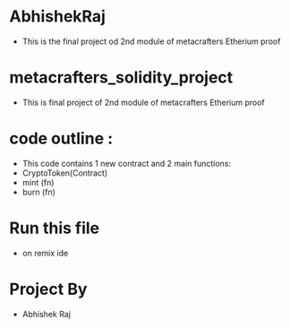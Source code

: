 # AbhishekRaj
- This is the final project od 2nd module of metacrafters Etherium proof

# metacrafters_solidity_project
- This is final project of 2nd module of metacrafters Etherium proof

# code outline :
- This code contains 1 new contract and 2 main functions:
- CryptoToken(Contract)
- mint (fn)
- burn (fn)

# Run this file
- on remix ide

# Project By
- Abhishek Raj
